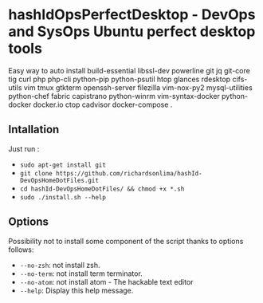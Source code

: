 # hashIdOpsPerfectDesktop - DevOps and SysOps Ubuntu perfect desktop tools

Easy way to auto install build-essential libssl-dev powerline git jq git-core tig curl php php-cli python-pip python-psutil htop glances rdesktop cifs-utils vim tmux gtkterm openssh-server filezilla vim-nox-py2 mysql-utilities python-chef fabric capistrano python-winrm vim-syntax-docker python-docker docker.io ctop cadvisor docker-compose . 

Intallation
-----------
Just run :
* `sudo apt-get install git`
* `git clone https://github.com/richardsonlima/hashId-DevOpsHomeDotFiles.git `
* `cd hashId-DevOpsHomeDotFiles/ && chmod +x *.sh`
* `sudo ./install.sh --help`

Options
-------

Possibility not to install some component of the script thanks to options follows:

* `--no-zsh`: not install zsh.
* `--no-term`: not install term terminator.
* `--no-atom`: not install atom - The hackable text editor
* `--help`: Display this help message.
